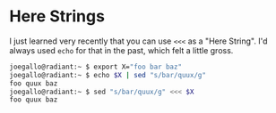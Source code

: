# Here Strings

I just learned very recently that you can use `<<<` as a "Here
String". I'd always used `echo` for that in the past, which felt a
little gross.

```bash
joegallo@radiant:~ $ export X="foo bar baz"
joegallo@radiant:~ $ echo $X | sed "s/bar/quux/g"
foo quux baz
joegallo@radiant:~ $ sed "s/bar/quux/g" <<< $X
foo quux baz
```
